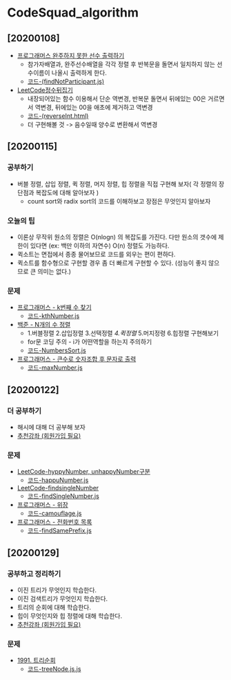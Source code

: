 # CodeSquad_algorithm
## [20200108]
* [프로그래머스 완주하지 못한 선수 출력하기](https://programmers.co.kr/learn/courses/30/lessons/42576?language=javascript)
    * 참가자배열과, 완주선수배열을 각각 정렬 후 반복문을 돌면서 일치하지 않는 선수이름이 나올시 출력하게 한다.
    * [코드-(findNotParticipant.js)](https://github.com/Rachel4858/algorithm/blob/master/CodeSquad_algorithm/findNotParticipant.html)
* [LeetCode정수뒤집기](https://leetcode.com/problems/reverse-integer/)
    * 내장되어있는 함수 이용해서 단순 역변경, 반복문 돌면서 뒤에있는 00은 거르면서 역변경, 뒤에있는 00을 애초에 제거하고 역변경
    * [코드-(reverseInt.html)](https://github.com/Rachel4858/algorithm/blob/master/CodeSquad_algorithm/reverseInt.html)
    * 더 구현해볼 것 -> 음수일때 양수로 변환해서 역변경

## [20200115]
### 공부하기
* 버블 정렬, 삽입 정렬, 퀵 정렬, 머지 정렬, 힙 정렬을 직접 구현해 보자( 각 정렬의 장단점과 복잡도에 대해 알아보자 )
  - count sort와 radix sort의 코드를 이해하보고 장점은 무엇인지 알아보자
### 오늘의 팁
* 이론상 무작위 원소의 정렬은 O(nlogn) 의 복잡도를 가진다. 다만 원소의 갯수에 제한이 있다면 (ex: 백만 이하의 자연수) O(n) 정렬도 가능하다.
* 퀵소트는 면접에서 종종 물어보므로 코드를 외우는 편이 편하다.
* 퀵소트를 함수형으로 구현할 경우 좀 더 빠르게 구현할 수 있다. (성능이 좋지 않으므로 큰 의미는 없다.)
### 문제 
* [프로그래머스 - k번째 수 찾기](https://programmers.co.kr/learn/courses/30/lessons/42748)
    * [코드-kthNumber.js](https://github.com/Rachel4858/algorithm/blob/master/CodeSquad_algorithm/kthNumber.js)
* [백준 - N개의 수 정렬](https://www.acmicpc.net/problem/10989)
    * 1.버블정렬 2.삽입정렬 3.선택정렬 *4.퀵정렬* 5.머지정령 6.힙정렬 구현해보기
    * for문 코딩 주의 - i가 어떤역할을 하는지 주의하기
    * [코드-NumbersSort.js](https://github.com/Rachel4858/algorithm/blob/master/CodeSquad_algorithm/NumbersSort.js)
* [프로그래머스 - 큰수로 숫자조합 후 문자로 출력](https://programmers.co.kr/learn/courses/30/lessons/42746)
    * [코드-maxNumber.js](https://github.com/Rachel4858/algorithm/blob/master/Progorammers/maxNumber.js)

## [20200122]
### 더 공부하기
* 해시에 대해 더 공부해 보자
* [추천강좌 (회원가입 필요)](https://www.edwith.org/introalgorithm/lecture/26426/)
### 문제
* [LeetCode-hyppyNumber, unhappyNumber구분](https://leetcode.com/problems/happy-number/)
    * [코드-happuNumber.js](https://github.com/Rachel4858/algorithm/blob/master/CodeSquad_algorithm/hyppyNumber.js)
* [LeetCode-findsingleNumber](https://leetcode.com/problems/single-number/)
    * [코드-findSingleNumber.js](https://github.com/Rachel4858/algorithm/blob/master/CodeSquad_algorithm/findsingleNumber.js)
* [프로그래머스 - 위장](https://programmers.co.kr/learn/courses/30/lessons/42578)
    * [코드-camouflage.js](https://github.com/Rachel4858/algorithm/blob/master/CodeSquad_algorithm/camouflage.js)
* [프로그래머스 - 전화번호 목록](https://programmers.co.kr/learn/courses/30/lessons/42577)
    * [코드-findSamePrefix.js](https://github.com/Rachel4858/algorithm/blob/master/Progorammers/findSamePrefix.js)

## [20200129]
### 공부하고 정리하기
* 이진 트리가 무엇인지 학습한다.
* 이진 검색트리가 무엇인지 학습한다.
* 트리의 순회에 대해 학습한다.
* 힙이 무엇인지와 힙 정렬에 대해 학습한다.
* [추천강좌 (회원가입 필요)](https://www.edwith.org/introalgorithm/lecture/26426/)
### 문제
* [1991. 트리순회](https://www.acmicpc.net/problem/1991)
    * [코드-treeNode.js.js](https://github.com/Rachel4858/algorithm/blob/master/Baekjoon/treeNode.js)

